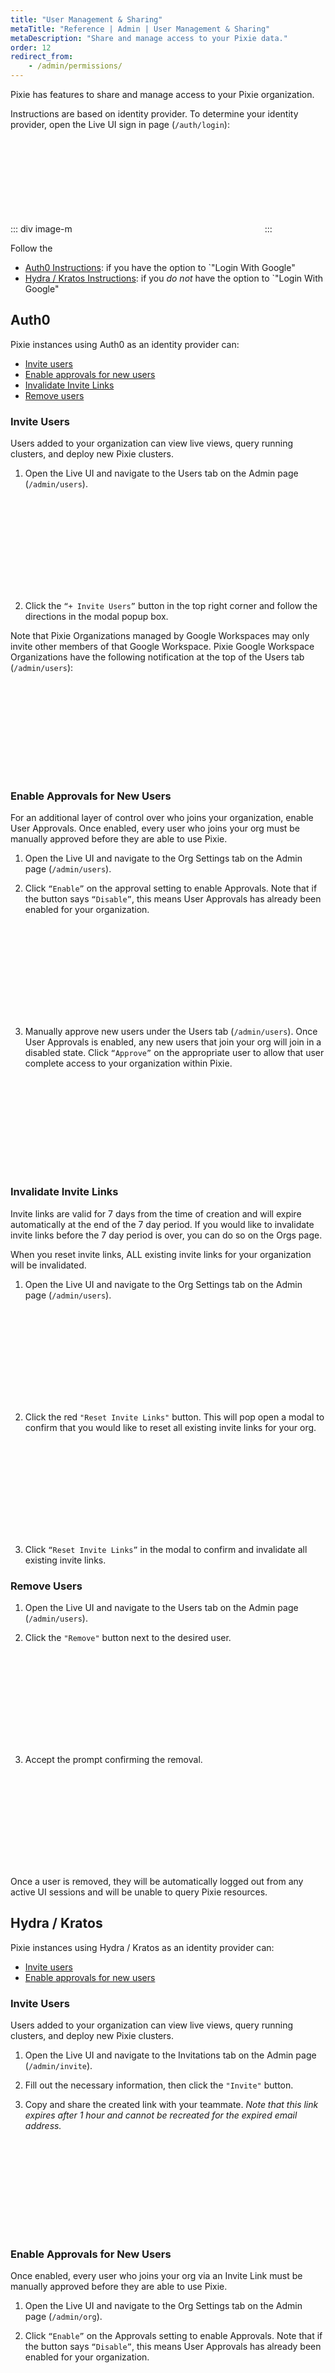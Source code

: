 ```yaml
---
title: "User Management & Sharing"
metaTitle: "Reference | Admin | User Management & Sharing"
metaDescription: "Share and manage access to your Pixie data."
order: 12
redirect_from:
    - /admin/permissions/
---
```


Pixie has features to share and manage access to your Pixie organization.

Instructions are based on identity provider. To determine your identity provider, open the Live UI sign in page (`/auth/login`):

::: div image-m
<svg title='Your Pixie uses Auth0 if you see the option to "Login with Google".' src='admin/user-mgmt/determine-auth.png'/>
:::

Follow the

- [Auth0 Instructions](/reference/admin/user-mgmt/#auth0): if you have the option to `"Login With Google"
- [Hydra / Kratos Instructions](/reference/admin/user-mgmt/#hydra-kratos): if you _do not_ have the option to `"Login With Google"

## Auth0

Pixie instances using Auth0 as an identity provider can:

- [Invite users](/reference/admin/user-mgmt/#auth0-invite-users)
- [Enable approvals for new users](/reference/admin/user-mgmt/#auth0-enable-approvals-for-new-users)
- [Invalidate Invite Links](/reference/admin/user-mgmt/#auth0-invalidate-invite-links)
- [Remove users](/reference/admin/user-mgmt/#auth0-remove-users)

### Invite Users

Users added to your organization can view live views, query running clusters, and deploy new Pixie clusters.

1. Open the Live UI and navigate to the Users tab on the Admin page (`/admin/users`).

<svg title='' src='admin/user-mgmt/users-tab-invite-button.png'/>

2. Click the `“+ Invite Users”` button in the top right corner and follow the directions in the modal popup box.

Note that Pixie Organizations managed by Google Workspaces may only invite other members of that Google Workspace. Pixie Google Workspace Organizations have the following notification at the top of the Users tab (`/admin/users`):

<svg title='' src='admin/user-mgmt/google-workspace-org.png'/>

### Enable Approvals for New Users

For an additional layer of control over who joins your organization, enable User Approvals. Once enabled, every user who joins your org must be manually approved before they are able to use Pixie.

1. Open the Live UI and navigate to the Org Settings tab on the Admin page (`/admin/users`).

2. Click `“Enable”` on the approval setting to enable Approvals. Note that if the button says `“Disable”`, this means User Approvals has already been enabled for your organization.

<svg title='' src='admin/user-mgmt/enable-approvals.png'/>

3. Manually approve new users under the Users tab (`/admin/users`). Once User Approvals is enabled, any new users that join your org will join in a disabled state. Click `“Approve”` on the appropriate user to allow that user complete access to your organization within Pixie.

<svg title='' src='admin/user-mgmt/user-unapproved.png'/>

### Invalidate Invite Links

Invite links are valid for 7 days from the time of creation and will expire automatically at the end of the 7 day period. If you would like to invalidate invite links before the 7 day period is over, you can do so on the Orgs page.

<Alert variant="outlined" severity="warning">When you reset invite links, ALL existing invite links for your organization will be invalidated.</Alert>

1. Open the Live UI and navigate to the Org Settings tab on the Admin page (`/admin/users`).

<svg title='' src='admin/user-mgmt/reset-invite-links.png'/>

2. Click the red `"Reset Invite Links"` button. This will pop open a modal to confirm that you would like to reset all existing invite links for your org.

<svg title='' src='admin/user-mgmt/reset-invite-links-confirmation.png'/>

3. Click `“Reset Invite Links”` in the modal to confirm and invalidate all existing invite links.

### Remove Users

1. Open the Live UI and navigate to the Users tab on the Admin page (`/admin/users`).

2. Click the `"Remove"` button next to the desired user.

<svg title='' src='admin/user-mgmt/users-tab.png'/>

3. Accept the prompt confirming the removal.

<svg title='' src='admin/user-mgmt/user-removal-prompt.png'/>

Once a user is removed, they will be automatically logged out from any active UI sessions and will be unable to query Pixie resources.

## Hydra / Kratos

Pixie instances using Hydra / Kratos as an identity provider can:

- [Invite users](/reference/admin/user-mgmt/#hydra-kratos-invite-users)
- [Enable approvals for new users](/reference/admin/user-mgmt/#hydra-kratos-enable-approvals-for-new-users)

### Invite Users

Users added to your organization can view live views, query running clusters, and deploy new Pixie clusters.

1. Open the Live UI and navigate to the Invitations tab on the Admin page (`/admin/invite`).

2. Fill out the necessary information, then click the `"Invite"` button.

3. Copy and share the created link with your teammate. _Note that this link expires after 1 hour and cannot be recreated for the expired email address._

<svg title='' src='admin/user-mgmt/os-auth-invite-link.png'/>

### Enable Approvals for New Users

Once enabled, every user who joins your org via an Invite Link must be manually approved before they are able to use Pixie.

1. Open the Live UI and navigate to the Org Settings tab on the Admin page (`/admin/org`).

2. Click `“Enable”` on the Approvals setting to enable Approvals. Note that if the button says `“Disable”`, this means User Approvals has already been enabled for your organization.

<svg title='' src='admin/user-mgmt/os-enable-approvals.png'/>

3. Manually approve new users under the Users tab (`/admin/users`). Once User Approvals is enabled, any new users that join your org will join in a disabled state. Click `“Approve”` on the appropriate user to allow that user complete access to your organization within Pixie.
